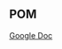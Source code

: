 ## POM

[Google Doc](https://docs.google.com/a/dskang.com/document/d/1C_A3APGDCEK2H3DqX3TmSvVfQ75vQDM2s_5Z9BfYj48/edit)

